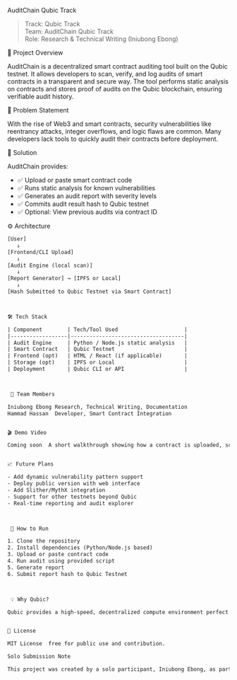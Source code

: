 AuditChain  Qubic Track

>Track: Qubic Track  
>Team: AuditChain Qubic Track  
>Role: Research & Technical Writing (Iniubong Ebong)  

 🧠 Project Overview

AuditChain is a decentralized smart contract auditing tool built on the Qubic testnet. It allows developers to scan, verify, and log audits of smart contracts in a transparent and secure way. The tool performs static analysis on contracts and stores proof of audits on the Qubic blockchain, ensuring verifiable audit history.


🎯 Problem Statement

With the rise of Web3 and smart contracts, security vulnerabilities like reentrancy attacks, integer overflows, and logic flaws are common. Many developers lack tools to quickly audit their contracts before deployment.


 🚀 Solution

AuditChain provides:

- ✅ Upload or paste smart contract code  
- ✅ Runs static analysis for known vulnerabilities  
- ✅ Generates an audit report with severity levels  
- ✅ Commits audit result hash to Qubic testnet  
- ✅ Optional: View previous audits via contract ID


 ⚙️ Architecture

```txt
[User] 
   ↓
[Frontend/CLI Upload]
   ↓
[Audit Engine (local scan)]
   ↓
[Report Generator] → [IPFS or Local]
   ↓
[Hash Submitted to Qubic Testnet via Smart Contract]



🛠️ Tech Stack

| Component        | Tech/Tool Used                     |
|------------------|------------------------------------|
| Audit Engine     | Python / Node.js static analysis   |
| Smart Contract   | Qubic Testnet                      |
| Frontend (opt)   | HTML / React (if applicable)       |
| Storage (opt)    | IPFS or Local                      |
| Deployment       | Qubic CLI or API                   |



 👤 Team Members

Iniubong Ebong Research, Technical Writing, Documentation  
Hammad Hassan  Developer, Smart Contract Integration


🎬 Demo Video

Coming soon  A short walkthrough showing how a contract is uploaded, scanned, and the result is verified on the Qubic testnet.


📈 Future Plans

- Add dynamic vulnerability pattern support  
- Deploy public version with web interface  
- Add Slither/MythX integration  
- Support for other testnets beyond Qubic  
- Real-time reporting and audit explorer



 📍 How to Run

1. Clone the repository  
2. Install dependencies (Python/Node.js based)  
3. Upload or paste contract code  
4. Run audit using provided script  
5. Generate report  
6. Submit report hash to Qubic Testnet



 💡 Why Qubic?

Qubic provides a high-speed, decentralized compute environment perfect for verifiable auditing. Its testnet supports submitting and querying smart contract data in a trustless way ideal for security-focused tools like AuditChain.


📜 License

MIT License  free for public use and contribution.

Solo Submission Note

This project was created by a solo participant, Iniubong Ebong, as part of the Qubic Track at RAISE Your Hack. While I faced team challenges, I remained committed to researching, documenting, and building a clear blueprint and prototype for a functional tool. AuditChain is my solo contribution to the hackathon and my proof of determination to grow in Web3.
